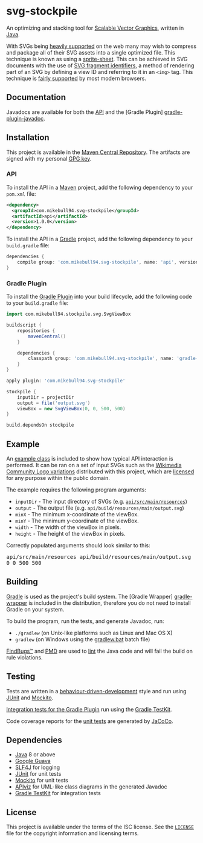 # svg-stockpile

An optimizing and stacking tool for [Scalable Vector Graphics][svg], written in
[Java][java].

With SVGs being [heavily supported][caniuse-svg] on the web many may wish to
compress and package all of their SVG assets into a single optimized file. This
technique is known as using a [sprite-sheet][spritesheet]. This can be achieved
in SVG documents with the use of [SVG fragment identifiers][svg-fragments], a
method of rendering part of an SVG by defining a view ID and referring to it in
an `<img>` tag. This technique is [fairly supported][caniuse-svg-fragment] by
most modern browsers.

## Documentation

Javadocs are available for both the [API][api-javadoc] and the [Gradle Plugin]
[gradle-plugin-javadoc].

## Installation

This project is available in the [Maven Central Repository][maven-central]. The
artifacts are signed with my personal [GPG key][gpg].

### API

To install the API in a [Maven][maven] project, add the following dependency to
your `pom.xml` file:

```xml
<dependency>
  <groupId>com.mikebull94.svg-stockpile</groupId>
  <artifactId>api</artifactId>
  <version>1.0.0</version>
</dependency>
```

To install the API in a [Gradle][gradle] project, add the following dependency
to your `build.gradle` file:

```groovy
dependencies {
    compile group: 'com.mikebull94.svg-stockpile', name: 'api', version: '1.0.0'
}
```

### Gradle Plugin

To install the [Gradle Plugin][gradle-plugin] into your build lifecycle, add the
following code to your `build.gradle` file:

```groovy
import com.mikebull94.stockpile.svg.SvgViewBox

buildscript {
    repositories {
        mavenCentral()
    }

    dependencies {
        classpath group: 'com.mikebull94.svg-stockpile', name: 'gradle-plugin', version: '1.0.0'
    }
}

apply plugin: 'com.mikebull94.svg-stockpile'

stockpile {
    inputDir = projectDir
    output = file('output.svg')
    viewBox = new SvgViewBox(0, 0, 500, 500)
}

build.dependsOn stockpile
```

## Example

An [example class][example.java] is included to show how typical API interaction
is performed. It can be ran on a set of input SVGs such as the [Wikimedia
Community Logo variations][api-resources] distributed with this project, which
are [licensed][wikimedia-community-logo] for any purpose within the public
domain.

The example requires the following program arguments:

* `inputDir` - The input directory of SVGs (e.g.
  [`api/src/main/resources`][api-resources])
* `output` - The output file (e.g. `api/build/resources/main/output.svg`)
* `minX` - The minimum x-coordinate of the viewBox.
* `minY` - The minimum y-coordinate of the viewBox.
* `width` - The width of the viewBox in pixels.
* `height` - The height of the viewBox in pixels.

Correctly populated arguments should look similar to this:

<kbd>
  <kbd>api/src/main/resources</kbd>
  <kbd>api/build/resources/main/output.svg</kbd>
  <kbd>0 0 500 500</kbd>
</kbd>

## Building

[Gradle][gradle] is used as the project's build system. The [Gradle Wrapper]
[gradle-wrapper] is included in the distribution, therefore you do not need to
install Gradle on your system.

To build the program, run the tests, and generate Javadoc, run:

* `./gradlew` (on Unix-like platforms such as Linux and Mac OS X)
* `gradlew` (on Windows using the [gradlew.bat](gradlew.bat) batch file)

[FindBugs™][findbugs] and [PMD][pmd] are used to [lint][lint] the Java code and
will fail the build on rule violations.

## Testing

Tests are written in a [behaviour-driven-development][bdd] style and run using
[JUnit][junit] and [Mockito][mockito].

[Integration tests for the Gradle Plugin][gradle-plugin-integ-test] run using
the [Gradle TestKit][gradle-testkit].

Code coverage reports for the [unit tests][unit-tests] are generated by
[JaCoCo][jacoco].

## Dependencies

* [Java][java] 8 or above
* [Google Guava][guava]
* [SLF4J][slf4j] for logging
* [JUnit][junit] for unit tests
* [Mockito][mockito] for unit tests
* [APIviz][apiviz] for UML-like class diagrams in the generated Javadoc
* [Gradle TestKit][gradle-testkit] for integration tests

## License

This project is available under the terms of the ISC license. See the
[`LICENSE`](LICENSE) file for the copyright information and licensing terms.

[example.java]: api/src/main/example/com/mikebull94/stockpile/Example.java
[api-resources]: api/src/main/resources
[unit-tests]: api/src/test/java

[svg]: https://www.w3.org/Graphics/SVG/
[java]: https://java.com
[caniuse-svg]: http://caniuse.com/#feat=svg
[spritesheet]: https://css-tricks.com/css-sprites/
[svg-fragments]: https://css-tricks.com/svg-fragment-identifiers-work/
[caniuse-svg-fragment]: http://caniuse.com/#feat=svg-fragment
[api-javadoc]: https://www.javadoc.io/doc/com.mikebull94.svg-stockpile/api/
[gradle-plugin-javadoc]: https://www.javadoc.io/doc/com.mikebull94.svg-stockpile/gradle-plugin/
[maven-central]: http://search.maven.org/
[gradle]: https://gradle.org/
[maven]: https://maven.apache.org/
[gpg]: https://michael-bull.com/gpg.asc
[wikimedia-community-logo]: https://commons.wikimedia.org/wiki/File:Wikimedia_Community_Logo.svg
[gradle-plugin]: https://docs.gradle.org/current/userguide/plugins.html
[gradle-wrapper]: https://docs.gradle.org/current/userguide/gradle_wrapper.html
[bdd]: https://en.wikipedia.org/wiki/Behavior-driven_development
[junit]: http://junit.org/
[mockito]: http://mockito.org/
[jacoco]: http://eclemma.org/jacoco/
[findbugs]: http://findbugs.sourceforge.net/
[pmd]: https://pmd.github.io/
[lint]: https://en.wikipedia.org/wiki/Lint_%28software%29
[mockito]: http://mockito.org/
[gradle-plugin-integ-test]: gradle-plugin/src/integTest/java/com/mikebull94/stockpile/gradle/StockpilePluginTest.java
[gradle-testkit]: https://docs.gradle.org/current/userguide/test_kit.html
[guava]: https://github.com/google/guava
[slf4j]: http://slf4j.org/
[junit]: http://junit.org/
[apiviz]: https://github.com/grahamedgecombe/apiviz
[gradle-testkit]: https://docs.gradle.org/current/userguide/test_kit.html
